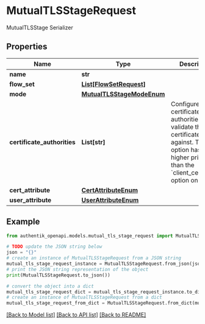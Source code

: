 # MutualTLSStageRequest

MutualTLSStage Serializer

## Properties

Name | Type | Description | Notes
------------ | ------------- | ------------- | -------------
**name** | **str** |  | 
**flow_set** | [**List[FlowSetRequest]**](FlowSetRequest.md) |  | [optional] 
**mode** | [**MutualTLSStageModeEnum**](MutualTLSStageModeEnum.md) |  | 
**certificate_authorities** | **List[str]** | Configure certificate authorities to validate the certificate against. This option has a higher priority than the &#x60;client_certificate&#x60; option on &#x60;Brand&#x60;. | [optional] 
**cert_attribute** | [**CertAttributeEnum**](CertAttributeEnum.md) |  | 
**user_attribute** | [**UserAttributeEnum**](UserAttributeEnum.md) |  | 

## Example

```python
from authentik_openapi.models.mutual_tls_stage_request import MutualTLSStageRequest

# TODO update the JSON string below
json = "{}"
# create an instance of MutualTLSStageRequest from a JSON string
mutual_tls_stage_request_instance = MutualTLSStageRequest.from_json(json)
# print the JSON string representation of the object
print(MutualTLSStageRequest.to_json())

# convert the object into a dict
mutual_tls_stage_request_dict = mutual_tls_stage_request_instance.to_dict()
# create an instance of MutualTLSStageRequest from a dict
mutual_tls_stage_request_from_dict = MutualTLSStageRequest.from_dict(mutual_tls_stage_request_dict)
```
[[Back to Model list]](../README.md#documentation-for-models) [[Back to API list]](../README.md#documentation-for-api-endpoints) [[Back to README]](../README.md)



